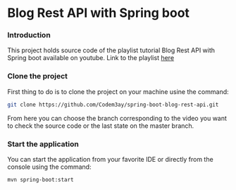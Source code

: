 # Blog Rest API with Spring boot

### Introduction
This project holds source code of the playlist tutorial Blog Rest API with Spring boot 
available on youtube. Link to the playlist [here](https://www.youtube.com/playlist?list=PLeMPnJ2hfr0WDWmRc0qN60COCSpg3bI3b)

### Clone the project
First thing to do is to clone the project on your machine usine the command:

```bash
git clone https://github.com/Codem3ay/spring-boot-blog-rest-api.git
```

From here you can choose the branch corresponding to the video you want to check the source code or the last state on the master branch.

### Start the application

You can start the application from your favorite IDE or directly from the console using the command:

```bash
mvn spring-boot:start
```
